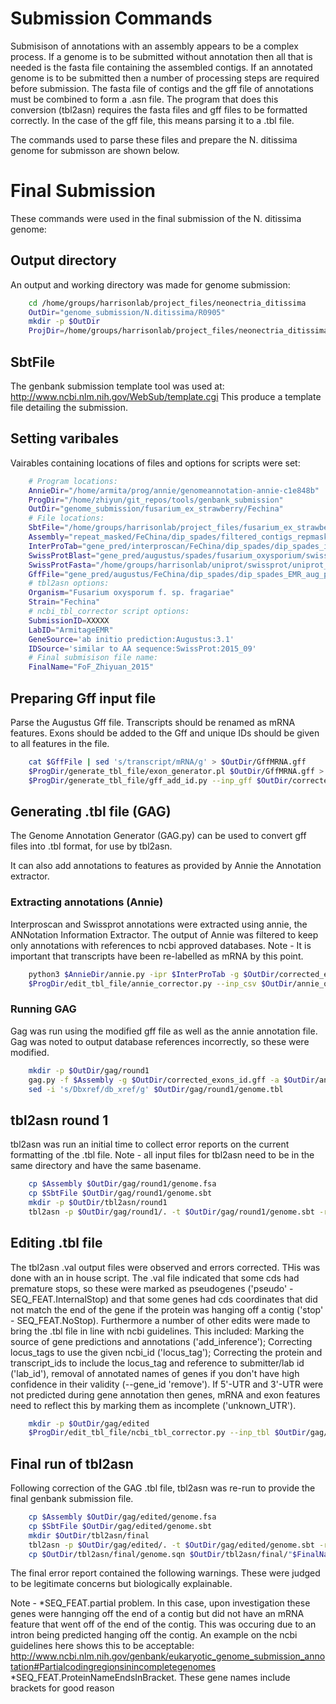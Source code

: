 # Submission Commands

Submisison of annotations with an assembly appears to be a complex process.
If a genome is to be submitted without annotation then all that is needed is the
fasta file containing the assembled contigs. If an annotated genome is to be
submitted then a number of processing steps are required before submission. The
fasta file of contigs and the gff file of annotations must be combined to form a
.asn file. The program that does this conversion (tbl2asn) requires the fasta
files and gff files to be formatted correctly. In the case of the gff file, this
means parsing it to a .tbl file.

The commands used to parse these files and prepare the N. ditissima genome for
submisson are shown below.


# Final Submission

These commands were used in the final submission of the N. ditissima genome:


## Output directory
An output and working directory was made for genome submission:

```bash
  	cd /home/groups/harrisonlab/project_files/neonectria_ditissima
  	OutDir="genome_submission/N.ditissima/R0905"
  	mkdir -p $OutDir
  	ProjDir=/home/groups/harrisonlab/project_files/neonectria_ditissima
```

## SbtFile
The genbank submission template tool was used at:
http://www.ncbi.nlm.nih.gov/WebSub/template.cgi
This produce a template file detailing the submission.

## Setting varibales
Vairables containing locations of files and options for scripts were set:

```bash
  	# Program locations:
    AnnieDir="/home/armita/prog/annie/genomeannotation-annie-c1e848b"
    ProgDir="/home/zhiyun/git_repos/tools/genbank_submission"
    OutDir="genome_submission/fusarium_ex_strawberry/Fechina"
    # File locations:
    SbtFile="/home/groups/harrisonlab/project_files/fusarium_ex_strawberry/genome_submission/fusarium_ex_strawberry/Fechina/template.sbt"
    Assembly="repeat_masked/FeChina/dip_spades/filtered_contigs_repmask/dip_spades_contigs_unmasked.fa"
    InterProTab="gene_pred/interproscan/FeChina/dip_spades/dip_spades_interproscan.tsv"
    SwissProtBlast="gene_pred/augustus/spades/fusarium_oxysporium/swissplot/swissprot_v2015_10_hits.tbl"
    SwissProtFasta="/home/groups/harrisonlab/uniprot/swissprot/uniprot_sprot.fasta"
    GffFile="gene_pred/augustus/FeChina/dip_spades/dip_spades_EMR_aug_preds.gff"
    # tbl2asn options:
    Organism="Fusarium oxysporum f. sp. fragariae"
    Strain="Fechina"
    # ncbi_tbl_corrector script options:
    SubmissionID=XXXXX
    LabID="ArmitageEMR"
    GeneSource='ab initio prediction:Augustus:3.1'
    IDSource='similar to AA sequence:SwissProt:2015_09'
    # Final submisison file name:
    FinalName="FoF_Zhiyuan_2015"
```

## Preparing Gff input file

Parse the Augustus Gff file.
Transcripts should be renamed as mRNA features. Exons should be added to the
Gff and unique IDs should be given to all features in the file.

```bash
  	cat $GffFile | sed 's/transcript/mRNA/g' > $OutDir/GffMRNA.gff
    $ProgDir/generate_tbl_file/exon_generator.pl $OutDir/GffMRNA.gff > $OutDir/corrected_exons.gff
    $ProgDir/generate_tbl_file/gff_add_id.py --inp_gff $OutDir/corrected_exons.gff --out_gff $OutDir/corrected_exons_id.gff
```

## Generating .tbl file (GAG)

The Genome Annotation Generator (GAG.py) can be used to convert gff files into
.tbl format, for use by tbl2asn.

It can also add annotations to features as provided by Annie the Annotation
extractor.

### Extracting annotations (Annie)

Interproscan and Swissprot annotations were extracted using annie, the
ANNotation Information Extractor. The output of Annie was filtered to
keep only annotations with references to ncbi approved databases.
Note - It is important that transcripts have been re-labelled as mRNA by this
point.

```bash
  	python3 $AnnieDir/annie.py -ipr $InterProTab -g $OutDir/corrected_exons_id.gff -b $SwissProtBlast -db $SwissProtFasta -o $OutDir/annie_output.csv --fix_bad_products
  	$ProgDir/edit_tbl_file/annie_corrector.py --inp_csv $OutDir/annie_output.csv --out_csv $OutDir/annie_corrected_output.csv
```

### Running GAG

Gag was run using the modified gff file as well as the annie annotation file.
Gag was noted to output database references incorrectly, so these were modified.

```bash
  	mkdir -p $OutDir/gag/round1
  	gag.py -f $Assembly -g $OutDir/corrected_exons_id.gff -a $OutDir/annie_corrected_output.csv -o $OutDir/gag/round1
  	sed -i 's/Dbxref/db_xref/g' $OutDir/gag/round1/genome.tbl
```

## tbl2asn round 1

tbl2asn was run an initial time to collect error reports on the current
formatting of the .tbl file.
Note - all input files for tbl2asn need to be in the same directory and have the
same basename.

```bash
  	cp $Assembly $OutDir/gag/round1/genome.fsa  
  	cp $SbtFile $OutDir/gag/round1/genome.sbt
  	mkdir -p $OutDir/tbl2asn/round1
  	tbl2asn -p $OutDir/gag/round1/. -t $OutDir/gag/round1/genome.sbt -r $OutDir/tbl2asn/round1 -M n -Z discrep -j "[organism=$Organism] [strain=$Strain]"
```

## Editing .tbl file

The tbl2asn .val output files were observed and errors corrected. THis was done
with an in house script. The .val file indicated that some cds had premature
stops, so these were marked as pseudogenes ('pseudo' - SEQ_FEAT.InternalStop)
and that some genes had cds coordinates that did not match the end of the gene
if the protein was hanging off a contig ('stop' - SEQ_FEAT.NoStop).
Furthermore a number of other edits were made to bring the .tbl file in line
with ncbi guidelines. This included: Marking the source of gene
predictions and annotations ('add_inference'); Correcting locus_tags to use the
given ncbi_id ('locus_tag'); Correcting the protein and transcript_ids to
include the locus_tag and reference to submitter/lab id ('lab_id'), removal of
annotated names of genes if you don't have high confidence in their validity
(--gene_id 'remove'). If 5'-UTR and 3'-UTR were not predicted during gene
annotation then genes, mRNA and exon features need to reflect this by marking
them as incomplete ('unknown_UTR').

```bash
  	mkdir -p $OutDir/gag/edited
  	$ProgDir/edit_tbl_file/ncbi_tbl_corrector.py --inp_tbl $OutDir/gag/round1/genome.tbl --inp_val $OutDir/tbl2asn/round1/genome.val --locus_tag $SubmissionID --lab_id $LabID --gene_id "remove" --add_inference "$GeneSource" "$IDSource" --edits stop pseudo unknown_UTR --out_tbl $OutDir/gag/edited/genome.tbl
```

## Final run of tbl2asn

Following correction of the GAG .tbl file, tbl2asn was re-run to provide the
final genbank submission file.

```bash
  	cp $Assembly $OutDir/gag/edited/genome.fsa
  	cp $SbtFile $OutDir/gag/edited/genome.sbt
  	mkdir $OutDir/tbl2asn/final
  	tbl2asn -p $OutDir/gag/edited/. -t $OutDir/gag/edited/genome.sbt -r $OutDir/tbl2asn/final -M n -Z discrep -j "[organism=$Organism] [strain=$Strain]"
  	cp $OutDir/tbl2asn/final/genome.sqn $OutDir/tbl2asn/final/"$FinalName".sqn
```

The final error report contained the following warnings. These were judged to be
legitimate concerns but biologically explainable.

 Note -
 *SEQ_FEAT.partial problem. In this case, upon investigation these genes were hannging
 off the end of a contig but did not have an mRNA feature that went off of the
 end of the contig. This was occuring due to an intron being predicted hanging
 off the contig. An example on the ncbi guidelines here shows this to be
 acceptable:
 http://www.ncbi.nlm.nih.gov/genbank/eukaryotic_genome_submission_annotation#Partialcodingregionsinincompletegenomes
 *SEQ_FEAT.ProteinNameEndsInBracket. These gene names include brackets for good
 reason
